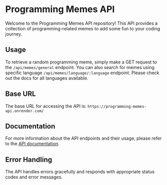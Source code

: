 # Programming Memes API

Welcome to the Programming Memes API repository! This API provides a collection of programming-related memes to add some fun to your coding journey.

## Usage

To retrieve a random programming meme, simply make a GET request to the `/api/memes/general` endpoint. You can also search for memes using specific language `/api/memes/language/:language` endpoint. Please check out the docs for all languages available.

## Base URL

The base URL for accessing the API is: `https://programming-memes-api.onrender.com/`

## Documentation

For more information about the API endpoints and their usage, please refer to the [API documentation](https://programming-memes-api.onrender.com/documentation.html).

## Error Handling

The API handles errors gracefully and responds with appropriate status codes and error messages.
